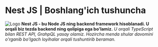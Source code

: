 # Nest JS | Boshlang'ich tushuncha
![Logo](https://nestjs.com/img/nest-og.png)
**Nest JS - bu Node JS ning backend framework hisoblanadi. U orqali biz tezda backend ning qolipiga ega bo'lamiz.**
*U orqali TypeScript bilan REST API, GrahpQL yasay olamiz. Hozircha menda shular davomini o'rganib bo'lgach loyihalar orqali tushuntirib beraman.*
